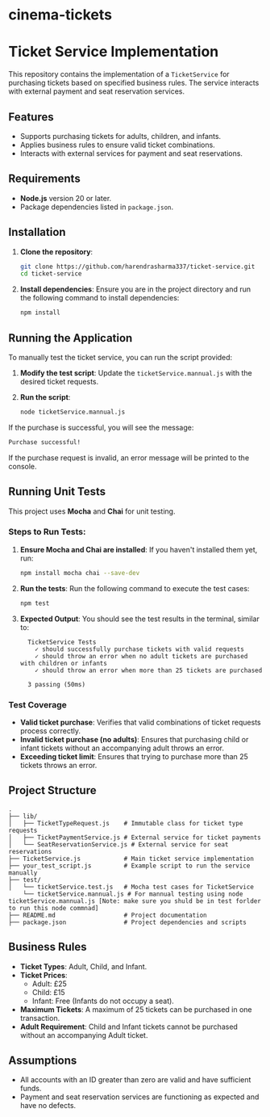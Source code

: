# cinema-tickets

# Ticket Service Implementation

This repository contains the implementation of a `TicketService` for purchasing tickets based on specified business rules. The service interacts with external payment and seat reservation services.

## Features
- Supports purchasing tickets for adults, children, and infants.
- Applies business rules to ensure valid ticket combinations.
- Interacts with external services for payment and seat reservations.

## Requirements
- **Node.js** version 20 or later.
- Package dependencies listed in `package.json`.

## Installation

1. **Clone the repository**:
   ```bash
   git clone https://github.com/harendrasharma337/ticket-service.git
   cd ticket-service
   ```

2. **Install dependencies**:
   Ensure you are in the project directory and run the following command to install dependencies:
   ```bash
   npm install
   ```

## Running the Application

To manually test the ticket service, you can run the script provided:

1. **Modify the test script**:
   Update the `ticketService.mannual.js` with the desired ticket requests.

2. **Run the script**:
   ```bash
   node ticketService.mannual.js
   ```

If the purchase is successful, you will see the message:
```bash
Purchase successful!
```

If the purchase request is invalid, an error message will be printed to the console.

## Running Unit Tests

This project uses **Mocha** and **Chai** for unit testing.

### Steps to Run Tests:

1. **Ensure Mocha and Chai are installed**:
   If you haven't installed them yet, run:
   ```bash
   npm install mocha chai --save-dev
   ```

2. **Run the tests**:
   Run the following command to execute the test cases:
   ```bash
   npm test
   ```

3. **Expected Output**:
   You should see the test results in the terminal, similar to:
   ```
     TicketService Tests
       ✓ should successfully purchase tickets with valid requests
       ✓ should throw an error when no adult tickets are purchased with children or infants
       ✓ should throw an error when more than 25 tickets are purchased

     3 passing (50ms)
   ```

### Test Coverage

- **Valid ticket purchase**: Verifies that valid combinations of ticket requests process correctly.
- **Invalid ticket purchase (no adults)**: Ensures that purchasing child or infant tickets without an accompanying adult throws an error.
- **Exceeding ticket limit**: Ensures that trying to purchase more than 25 tickets throws an error.

## Project Structure

```plaintext
.
├── lib/
│   ├── TicketTypeRequest.js    # Immutable class for ticket type requests
│   ├── TicketPaymentService.js # External service for ticket payments
│   └── SeatReservationService.js # External service for seat reservations
├── TicketService.js            # Main ticket service implementation
├── your_test_script.js         # Example script to run the service manually
├── test/
│   └── ticketService.test.js   # Mocha test cases for TicketService
    └── ticketService.mannual.js # For mannual testing using node ticketService.mannual.js [Note: make sure you shuld be in test forlder to run this node commnad]
├── README.md                   # Project documentation
├── package.json                # Project dependencies and scripts
```

## Business Rules

- **Ticket Types**: Adult, Child, and Infant.
- **Ticket Prices**:
  - Adult: £25
  - Child: £15
  - Infant: Free (Infants do not occupy a seat).
- **Maximum Tickets**: A maximum of 25 tickets can be purchased in one transaction.
- **Adult Requirement**: Child and Infant tickets cannot be purchased without an accompanying Adult ticket.

## Assumptions

- All accounts with an ID greater than zero are valid and have sufficient funds.
- Payment and seat reservation services are functioning as expected and have no defects.
  
